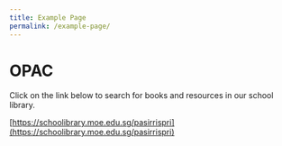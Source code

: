 ```yaml
---
title: Example Page
permalink: /example-page/
---
```

# **OPAC**

Click on the link below to search for books and resources in our school library.

[https://schoolibrary.moe.edu.sg/pasirrispri](https://schoolibrary.moe.edu.sg/pasirrispri)